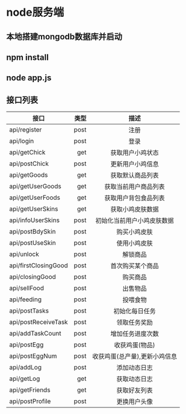 # node服务端

## 本地搭建mongodb数据库并启动

## npm install 

## node app.js

## 接口列表
| 接口        | 类型    | 描述    |
| --------   | ----: | :----:  |
| api/register|post|注册|
| api/login   |post|登录|
| api/getChick   |get|获取用户小鸡状态|
| api/postChick  |post|更新用户小鸡信息|
| api/getGoods   |get|获取默认商品列表|
| api/getUserGoods|get|获取当前用户商品列表|
| api/getUserFoods|get|获取用户背包食品列表|
| api/getUserSkins|get|获取小鸡皮肤数据|
| api/infoUserSkins|post|初始化当前用户小鸡皮肤数据|
| api/postBdySkin|post|购买小鸡皮肤|
| api/postUseSkin|post|使用小鸡皮肤|
| api/unlock|post|解锁商品|
| api/firstClosingGood|post|首次购买某个商品|
| api/closingGood|post|购买商品|
| api/sellFood|post|出售物品|
| api/feeding|post|投喂食物|
| api/postTasks|post|初始化每日任务|
| api/postReceiveTask|post|领取任务奖励|
| api/addTaskCount|post|增加任务进度次数|
| api/postEgg|post|收获鸡蛋(物品)|
| api/postEggNum|post|收获鸡蛋(总产量),更新小鸡信息|
| api/addLog|post|添加动态日志|
| api/getLog|get|获取动态日志|
| api/getFriends|get|获取好友列表|
| api/postProfile|post|更换用户头像|

